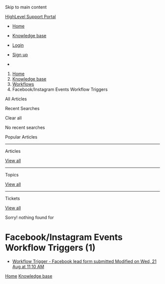 Skip to main content

[ HighLevel Support Portal ](https://help.gohighlevel.com)

  * [ Home ](/support/home)
  * [ Knowledge base ](/support/solutions)

  * [Login](/support/login)
  * [Sign up](/support/signup)
  * 

  1. [Home](/support/home)
  2. [Knowledge base](/support/solutions)
  3. [Workflows](/support/solutions/48000455132)
  4. Facebook/Instagram Events Workflow Triggers

All  Articles 

Recent Searches

Clear all

No recent searches

Popular Articles

* * *

Articles

[View all](/support/search/solutions)

* * *

Topics

[View all](/support/search/topics)

* * *

Tickets

[View all](/support/search/tickets)

Sorry! nothing found for   

# Facebook/Instagram Events Workflow Triggers (1)

  * [ Workflow Trigger - Facebook lead form submitted Modified on Wed, 21 Aug at 11:10 AM  ](/support/solutions/articles/155000003095-workflow-trigger-facebook-lead-form-submitted)

[Home](/support/home) [Knowledge base](/support/solutions)
